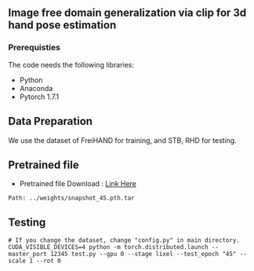 ## Image free domain generalization via clip for 3d hand pose estimation

### Prerequisties
The code needs the following libraries:
* Python
* Anaconda 
* Pytorch 1.7.1


## Data Preparation
We use the dataset of FreiHAND for training, and STB, RHD for testing.

## Pretrained file
* Pretrained file Download : [Link Here](https://drive.google.com/drive/folders/1olYGUlt1pcoCC6I7wh4lC-MUESiseZgc?usp=sharing)
```
Path: ../weights/snapshot_45.pth.tar
```

## Testing

```
# If you change the dataset, change "config.py" in main directory.
CUDA_VISIBLE_DEVICES=4 python -m torch.distributed.launch --master_port 12345 test.py --gpu 0 --stage lixel --test_epoch "45" --scale 1 --rot 0

```
